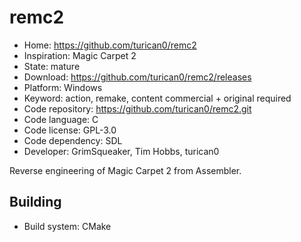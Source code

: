 # remc2

- Home: https://github.com/turican0/remc2
- Inspiration: Magic Carpet 2
- State: mature
- Download: https://github.com/turican0/remc2/releases
- Platform: Windows
- Keyword: action, remake, content commercial + original required
- Code repository: https://github.com/turican0/remc2.git
- Code language: C
- Code license: GPL-3.0
- Code dependency: SDL
- Developer: GrimSqueaker, Tim Hobbs, turican0

Reverse engineering of Magic Carpet 2 from Assembler.

## Building

- Build system: CMake
